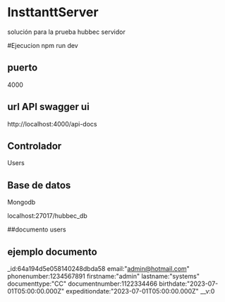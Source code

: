 # InsttanttServer
solución para la prueba hubbec servidor

#Ejecucion
npm run dev

## puerto
4000

## url API swagger ui
http://localhost:4000/api-docs

## Controlador
Users

## Base de datos
Mongodb

localhost:27017/hubbec_db

##documento
users

## ejemplo documento

_id:64a194d5e058140248dbda58
email:"admin@hotmail.com"
phonenumber:1234567891
firstname:"admin"
lastname:"systems"
documenttype:"CC"
documentnumber:1122334466
birthdate:"2023-07-01T05:00:00.000Z"
expeditiondate:"2023-07-01T05:00:00.000Z"
__v:0


